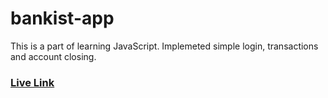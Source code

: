 # bankist-app
This is a part of learning JavaScript. Implemeted simple login, transactions and account closing.

<h3><a href="https://hr-bank-app.netlify.app/">Live Link</a></h3>
